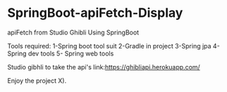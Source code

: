 # SpringBoot-apiFetch-Display
apiFetch from Studio Ghibli Using SpringBoot


Tools required:
1-Spring boot tool suit
2-Gradle in project
3-Spring jpa
4-Spring dev tools
5- Spring web tools


Studio gibhli to take the api's 
link:https://ghibliapi.herokuapp.com/

Enjoy the project X).
